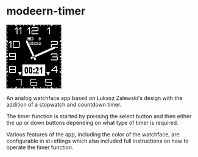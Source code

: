 # modeern-timer

![screenshot](pebble-screenshot_down.png)

An analog watchface app based on Lukasz Zalewski's design with the addition of a stopwatch and countdown timer.

The timer function is started by pressing the select button and then either the up or down buttons depending on what type of timer is required.

Various features of the app, including the color of the watchface, are configurable in st=ettings which also included full instructions on how to operate the timer function.
